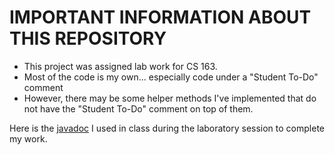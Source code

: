 # IMPORTANT INFORMATION ABOUT THIS REPOSITORY

- This project was assigned lab work for CS 163.
- Most of the code is my own... especially code under a "Student To-Do" comment
- However, there may be some helper methods I've implemented that do not have the "Student To-Do" comment on top of them.

Here is the [javadoc](https://www.cs.colostate.edu/~cs163/javadoc/lab11/package-summary.html) I used in class during the laboratory session to complete my work.